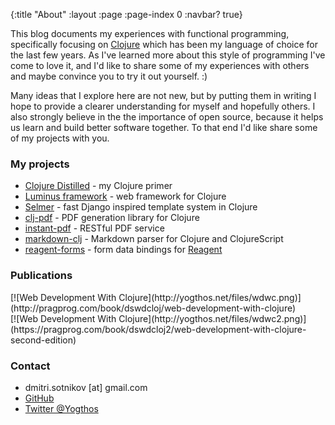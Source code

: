 {:title "About"
 :layout :page
 :page-index 0
 :navbar? true}

This blog documents my experiences with functional programming, specifically focusing on [Clojure](http://clojure.org/)
which has been my language of choice for the last few years. As I've learned more about this style of programming I've
come to love it, and I'd like to share some of my experiences with others and maybe convince you to try it out yourself. :)

Many ideas that I explore here are not new, but by putting them in writing I hope to provide a clearer understanding for
myself and hopefully others.  I also strongly believe in the the importance of open source, because it helps us learn and
build better software together. To that end I'd like share some of my projects with you.

### My projects

* [Clojure Distilled](http://yogthos.github.io/ClojureDistilled.html) - my Clojure primer
* [Luminus framework](http://www.luminusweb.net) - web framework for Clojure
* [Selmer](https://github.com/yogthos/Selmer) - fast Django inspired template system in Clojure
* [clj-pdf](https://github.com/yogthos/clj-pdf) - PDF generation library for Clojure
* [instant-pdf](http://yogthos.net/instant-pdf) - RESTful PDF service
* [markdown-clj](https://github.com/yogthos/markdown-clj) - Markdown parser for Clojure and ClojureScript
* [reagent-forms](https://github.com/reagent-project/reagent-forms) - form data bindings for [Reagent](https://github.com/reagent-project/reagent)

### Publications

<div class="book">
[![Web Development With Clojure](http://yogthos.net/files/wdwc.png)](http://pragprog.com/book/dswdcloj/web-development-with-clojure)
</div>

<div class="book">
[![Web Development With Clojure](http://yogthos.net/files/wdwc2.png)](https://pragprog.com/book/dswdcloj2/web-development-with-clojure-second-edition)
</div>

### Contact

* <i class="fa fa-envelope"></i> dmitri.sotnikov [at] gmail.com
* [<i class="fa fa-github"></i> GitHub](https://github.com/yogthos)
* [<i class="fa fa-twitter"></i> Twitter @Yogthos](https://twitter.com/Yogthos)
